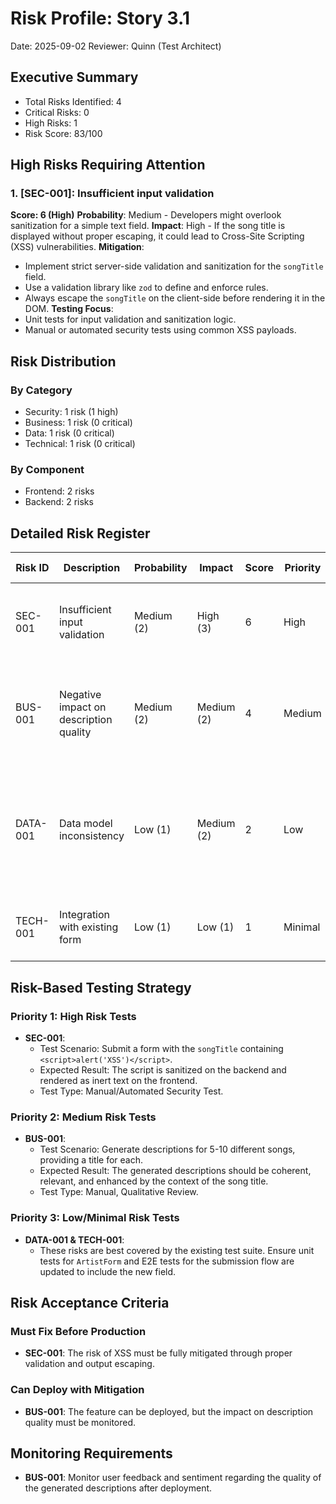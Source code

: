 # Risk Profile: Story 3.1

Date: 2025-09-02
Reviewer: Quinn (Test Architect)

## Executive Summary

- Total Risks Identified: 4
- Critical Risks: 0
- High Risks: 1
- Risk Score: 83/100

## High Risks Requiring Attention

### 1. [SEC-001]: Insufficient input validation

**Score: 6 (High)**
**Probability**: Medium - Developers might overlook sanitization for a simple text field.
**Impact**: High - If the song title is displayed without proper escaping, it could lead to Cross-Site Scripting (XSS) vulnerabilities.
**Mitigation**:
- Implement strict server-side validation and sanitization for the `songTitle` field.
- Use a validation library like `zod` to define and enforce rules.
- Always escape the `songTitle` on the client-side before rendering it in the DOM.
**Testing Focus**:
- Unit tests for input validation and sanitization logic.
- Manual or automated security tests using common XSS payloads.

## Risk Distribution

### By Category
- Security: 1 risk (1 high)
- Business: 1 risk (0 critical)
- Data: 1 risk (0 critical)
- Technical: 1 risk (0 critical)

### By Component
- Frontend: 2 risks
- Backend: 2 risks

## Detailed Risk Register

| Risk ID  | Description                            | Probability | Impact     | Score | Priority | Mitigation Actions                                                                                             | Testing Requirements                                            |
| -------- | -------------------------------------- | ----------- | ---------- | ----- | -------- | -------------------------------------------------------------------------------------------------------------- | --------------------------------------------------------------- |
| SEC-001  | Insufficient input validation          | Medium (2)  | High (3)   | 6     | High     | Implement server-side validation and sanitization; escape all outputs.                                         | Unit tests for validation; security tests with XSS payloads.    |
| BUS-001  | Negative impact on description quality | Medium (2)  | Medium (2) | 4     | Medium   | A/B test or qualitatively analyze generated descriptions; refine LLM prompt based on findings.                 | Manual review of generated descriptions.                        |
| DATA-001 | Data model inconsistency               | Low (1)     | Medium (2) | 2     | Low      | Rely on TypeScript compiler; perform a global search for `ArtistInput` type usage to ensure all instances are updated. | Existing unit and integration tests should provide coverage.    |
| TECH-001 | Integration with existing form         | Low (1)     | Low (1)    | 1     | Minimal  | Follow existing coding patterns for form field implementation.                                                 | Component unit tests for `ArtistForm`; E2E tests for the form. |

## Risk-Based Testing Strategy

### Priority 1: High Risk Tests
- **SEC-001**:
  - Test Scenario: Submit a form with the `songTitle` containing `<script>alert('XSS')</script>`.
  - Expected Result: The script is sanitized on the backend and rendered as inert text on the frontend.
  - Test Type: Manual/Automated Security Test.

### Priority 2: Medium Risk Tests
- **BUS-001**:
  - Test Scenario: Generate descriptions for 5-10 different songs, providing a title for each.
  - Expected Result: The generated descriptions should be coherent, relevant, and enhanced by the context of the song title.
  - Test Type: Manual, Qualitative Review.

### Priority 3: Low/Minimal Risk Tests
- **DATA-001 & TECH-001**:
  - These risks are best covered by the existing test suite. Ensure unit tests for `ArtistForm` and E2E tests for the submission flow are updated to include the new field.

## Risk Acceptance Criteria

### Must Fix Before Production
- **SEC-001**: The risk of XSS must be fully mitigated through proper validation and output escaping.

### Can Deploy with Mitigation
- **BUS-001**: The feature can be deployed, but the impact on description quality must be monitored.

## Monitoring Requirements
- **BUS-001**: Monitor user feedback and sentiment regarding the quality of the generated descriptions after deployment.
